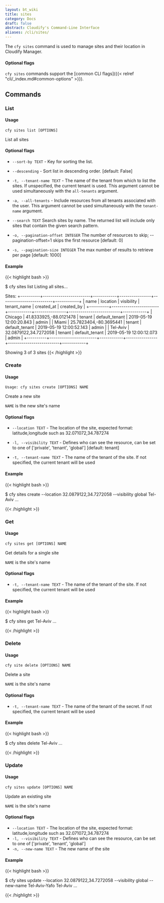 ```yaml
---
layout: bt_wiki
title: sites
category: Docs
draft: false
abstract: Cloudify's Command-Line Interface
aliases: /cli/sites/
---
```


The `cfy sites` command is used to manage sites and their location in Cloudify Manager.

#### Optional flags
`cfy sites` commands support the [common CLI flags]({{< relref "cli/_index.md#common-options" >}}).

## Commands

### List

#### Usage
`cfy sites list [OPTIONS]`

List all sites

#### Optional flags

*  `--sort-by TEXT` - 	Key for sorting the list.
*  `--descending` - 	Sort list in descending order. [default: False]
*  `-t, --tenant-name TEXT` -  The name of the tenant from which to list the sites. If unspecified, the current tenant is
                            used. This argument cannot be used simultaneously with the `all-tenants` argument.
*  `-a, --all-tenants` -    Include resources from all tenants associated with
                            the user. This argument cannot be used simultaneously with the `tenant-name` argument.  

*  `--search TEXT`     Search sites by name. The returned list will include only sites that contain the given search pattern.

*  `-o, --pagination-offset INTEGER`       The number of resources to skip;
                                  --pagination-offset=1 skips the first resource [default: 0]

*  `-s, --pagination-size INTEGER`       The max number of results to retrieve per page [default: 1000]

#### Example

{{< highlight  bash  >}}

$ cfy sites list
Listing all sites...

Sites:
+----------+------------------------+------------+----------------+--------------------------+------------+
|   name   |        location        | visibility |  tenant_name   |        created_at        | created_by |
+----------+------------------------+------------+----------------+--------------------------+------------+
| Chicago  | 41.8333925,-88.0121478 |   tenant   | default_tenant | 2019-05-19 12:00:20.843  |   admin    |
|  Miami   | 25.7823404,-80.3695441 |   tenant   | default_tenant | 2019-05-19 12:00:52.143  |   admin    |
| Tel-Aviv | 32.0879122,34.7272058  |   tenant   | default_tenant | 2019-05-19 12:00:12.073  |   admin    |
+----------+------------------------+------------+----------------+--------------------------+------------+

Showing 3 of 3 sites
{{< /highlight >}}


### Create

#### Usage
`Usage: cfy sites create [OPTIONS] NAME`

  Create a new site

  `NAME` is the new site's name

#### Optional flags

*  `--location TEXT` -          The location of the site, expected format:
                          latitude,longitude such as 32.071072,34.787274

*  `-l, --visibility TEXT` -    Defines who can see the resource, can be set to one
                          of ['private', 'tenant', 'global'] [default: tenant]
*  `-t, --tenant-name TEXT` -   The name of the tenant of the site. If not
                          specified, the current tenant will be used

#### Example

{{< highlight  bash  >}}

$ cfy sites create --location 32.0879122,34.7272058 --visibility global Tel-Aviv
...

{{< /highlight >}}


### Get

#### Usage

`cfy sites get [OPTIONS] NAME`

  Get details for a single site

  `NAME` is the site's name

#### Optional flags
*  `-t, --tenant-name TEXT` - The name of the tenant of the site. If not
                          specified, the current tenant will be used


#### Example

{{< highlight  bash  >}}

$ cfy sites get Tel-Aviv
...

{{< /highlight >}}


### Delete

#### Usage

`cfy site delete [OPTIONS] NAME`

  Delete a site

  `NAME` is the site's name

#### Optional flags

*  `-t, --tenant-name TEXT` - The name of the tenant of the secret. If not
                          specified, the current tenant will be used

#### Example

{{< highlight  bash  >}}

$ cfy sites delete Tel-Aviv
...

{{< /highlight >}}



### Update

#### Usage
`cfy sites update [OPTIONS] NAME`

  Update an existing site

  `NAME` is the site's name

#### Optional flags
*  `--location TEXT`   -     The location of the site, expected format:
                          latitude,longitude such as 32.071072,34.787274
*  `-l, --visibility TEXT`  - Defines who can see the resource, can be set to one
                          of ['private', 'tenant', 'global']
*  `-n, --new-name TEXT`  -   The new name of the site


#### Example

{{< highlight  bash  >}}

$ cfy sites update --location 32.0879122,34.7272058 --visibility global --new-name Tel-Aviv-Yafo Tel-Aviv
...

{{< /highlight >}}


